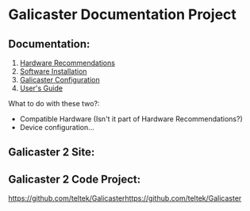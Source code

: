 Galicaster Documentation Project
==================================

Documentation:
--------------

1. [Hardware Recommendations](HardwareRecommendations.md)
2. [Software Installation](SoftwareInstallation.md)
3. [Galicaster Configuration](GalicasterConfiguration.md)
4. [User's Guide](UsersGuide.md)

What to do with these two?:

* Compatible Hardware (Isn't it part of Hardware Recommendations?)
* Device configuration...

Galicaster 2 Site:
------------------

Galicaster 2 Code Project:
--------------------------
https://github.com/teltek/Galicasterhttps://github.com/teltek/Galicaster
